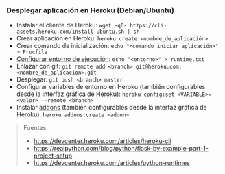 ### Desplegar aplicación en Heroku (Debian/Ubuntu)

- Instalar el cliente de Heroku: `wget -qO- https://cli-assets.heroku.com/install-ubuntu.sh | sh`
- Crear aplicación en Heroku: `heroku create <nombre_de_aplicación>`
- Crear comando de inicialización: `echo "<comando_iniciar_aplicación>" > Procfile`
- [Configurar entorno de ejecución](https://devcenter.heroku.com/articles/python-runtimes): `echo "<entorno>" > runtime.txt`
- Enlazar con git: `git remote add <branch> git@heroku.com:<nombre_de_aplicacion>.git`
- Desplegar: `git push <branch> master`
- Configurar variables de entorno en Heroku (también configurables desde la interfaz gráfica de Heroku): `heroku config:set <VARIABLE>=<valor> --remote <branch>`
- Instalar [addons](https://elements.heroku.com/addons) (también configurables desde la interfaz gráfica de Heroku): `heroku addons:create <addon>`

>Fuentes:
> - https://devcenter.heroku.com/articles/heroku-cli
> - https://realpython.com/blog/python/flask-by-example-part-1-project-setup
> - https://devcenter.heroku.com/articles/python-runtimes